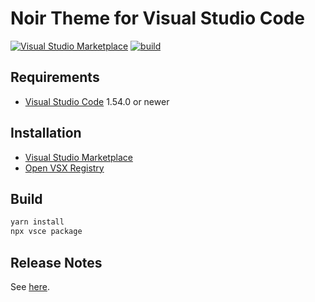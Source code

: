 # Noir Theme for Visual Studio Code

[![Visual Studio Marketplace](https://vsmarketplacebadge.apphb.com/version/jeandeaual.noir.svg)](https://marketplace.visualstudio.com/items?itemName=jeandeaual.noir)
[![build](https://github.com/jeandeaual/vscode-theme-noir/workflows/build/badge.svg)](https://github.com/jeandeaual/vscode-theme-noir/actions?query=workflow%3Abuild)

## Requirements

* [Visual Studio Code](https://code.visualstudio.com/) 1.54.0 or newer

## Installation

* [Visual Studio Marketplace](https://marketplace.visualstudio.com/items?itemName=jeandeaual.noir)
* [Open VSX Registry](https://open-vsx.org/extension/jeandeaual/noir)

## Build

```sh
yarn install
npx vsce package
```

## Release Notes

See [here](https://github.com/jeandeaual/vscode-theme-noir/blob/HEAD/CHANGELOG.md).
